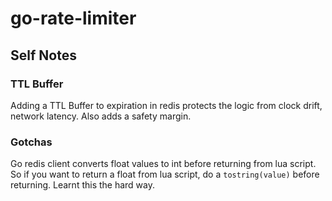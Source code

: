 # go-rate-limiter

## Self Notes

### TTL Buffer

Adding a TTL Buffer to expiration in redis protects the logic from clock drift, network latency. Also adds a safety margin.

### Gotchas

Go redis client converts float values to int before returning from lua script. So if you want to return a float from lua script, do a `tostring(value)` before returning. Learnt this the hard way.